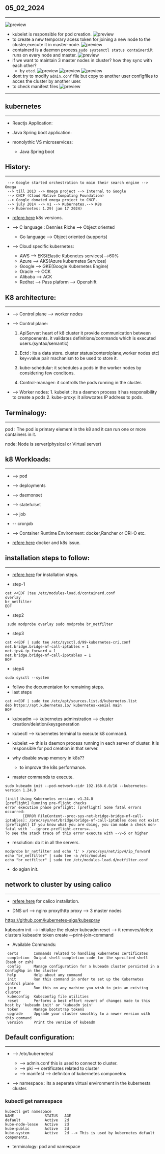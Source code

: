 ## 05_02_2024
---------------------------
![preview](./images/k8s6.png)
* kubelet is responsible for pod creation.
![preview](./images/k8s7.png)
* to create a new temporary acess token for joining a new node to the cluster,execute it in master-node.
![preview](./images/k8s8.png)
* containerd is a daemon process.`sudo systemctl status containerd`.it runs on every node and master.
![preview](./images/k8s9.png)
* if we want to maintain 3 master nodes in cluster? how they sync with each other?
    * by `etcd`.
![preview](./images/k8s10.png)
![preview](./images/k8s11.png)
![preview](./images/k8s12.png)
* dont try to modify `admin.conf` file but copy to another user configfiles to acces the cluster by another user.
* to check manifest files
![preview](./images/k8s13.png)
---------------------------------------------------------------------------------------------------------------------------------------------------------------------
## kubernetes
----------------------------

* Reactjs Application:

* Java Spring boot application: 


* monolythic VS microservices:
     * Java Spring boot


## History:
-----------------------------
```
 --> Google started orchestration to main their search engine --> Omega
 --> till 2013 --> Omega project --> Internal to Google
 --> CNCF (Cloud Native Computing Foundation)
 --> Google donated omega project to CNCF.
 --> july 2014 --> v1 --> Kubernetes.--> K8s
 --> Kubernetes: 1.29( jan 17 2024)
 ```

 * [refere here](https://kubernetes.io/releases/) k8s versions.

 * --> C language : Dennies Riche --> Object oriented 
    *  Go language --> Object oriented (supports)


* --> Cloud specific kubernetes:
   * AWS --> EKS(Elastic Kubenetes services)-->60%
   * Azure --> AKS(Azure kubernetes Services)
   * Google --> GKE(Google Kubernetes Engine)
   * Oracle --> OCK 
   * Alibaba --> ACK
   * Redhat --> Pass plaform --> Openshift


 ## K8 architecture:
 ---------------

  * --> Control plane --> worker nodes 
  * --> Control plane:
       1. ApiServer: heart of k8 cluster
                     it provide communication between compoenents.
                     it validates definitions/commands which is executed users.(syntax/semantic)

       2. Ectd     : its a data store.
                     cluster status(conterolplane,worker nodes etc)
                     key=value pair machanism to be used to store it.

       3. kube-schedular: it schedules a pods in the worker nodes by considering few conditons.
       4. Control-manager: it controlls the pods running in the cluster.

 * --> Worker nodes: 
       1. kubelet : its a daemon process
                    it has responsibility to create a pods 
       2. kube-proxy: it allowcates IP address to pods.

## Terminalogy:
-----------
   pod :  The pod is primary element in the k8 and it can run one or more containers in it.

   node: Node is server(physical or Virtual server)

## k8 Workloads:
------------
  * --> pod
  * --> deployments
  * --> daemonset
  * --> statefulset
  * --> job
  * -- cronjob

* --> Container Runtime Environment: docker,Rancher or CRI-O etc.

* [refere here](https://kubernetes.io/blog/2020/12/02/dont-panic-kubernetes-and-docker/) docker and k8s issue.

## installation steps to follow:
---------------------------------------------
* [refere here](https://discuss.kubernetes.io/t/building-a-kubernetes-1-24-cluster-with-kubeadm/22047) for installation steps.

* step-1 
``` 
cat <<EOF |tee /etc/modules-load.d/containerd.conf
overlay
br_netfilter
EOF
```
* step2    
```
 sudo modprobe overlay sudo modprobe br_netfilter
```

* step3
``` 
cat <<EOF | sudo tee /etc/sysctl.d/99-kubernetes-cri.conf
net.bridge.bridge-nf-call-iptables = 1 
net.ipv4.ip_forward = 1 
net.bridge.bridge-nf-call-ip6tables = 1 
EOF
```
* step4
```
sudo sysctl --system
```
* follwo the documentaion for remaining steps.
* last steps
```
cat <<EOF | sudo tee /etc/apt/sources.list.d/kubernetes.list 
deb https://apt.kubernetes.io/ kubernetes-xenial main 
EOF
```

* kubeadm --> kubernetes adminstration --> cluster creation/deletion/keysgeneration
* kubectl --> kubernetes terminal to execute k8 command.
* kubelet --> this is daemon process running in each server of cluster.
            It is responsible for pod creation in that server.
* why disable swap memory in k8s??
   * to improve the k8s performance.

*  master commands to execute.
```
sudo kubeadm init --pod-network-cidr 192.168.0.0/16 --kubernetes-version 1.24.0
```
`````
[init] Using Kubernetes version: v1.24.0
[preflight] Running pre-flight checks
error execution phase preflight: [preflight] Some fatal errors occurred:
        [ERROR FileContent--proc-sys-net-bridge-bridge-nf-call-iptables]: /proc/sys/net/bridge/bridge-nf-call-iptables does not exist
[preflight] If you know what you are doing, you can make a check non-fatal with `--ignore-preflight-errors=...`
To see the stack trace of this error execute with --v=5 or higher
`````

* resolution: do it in all the servers.
```
modprobe br_netfilter and echo '1' > /proc/sys/net/ipv4/ip_forward
echo "br_netfilter" | sudo tee -a /etc/modules
echo "br_netfilter" | sudo tee /etc/modules-load.d/netfilter.conf  
```  
* do agian init.   

## network to cluster by using calico
--------------------------------------------
* [refere here](https://docs.tigera.io/calico/latest/getting-started/kubernetes/self-managed-onprem/onpremises#install-calico-with-kubernetes-api-datastore-50-nodes-or-less) for calico installation.



* DNS url --> nginx proxy/http proxy --> 3 master nodes 

https://github.com/kubernetes-sigs/kubespray







kubeadm init --> initialize the cluster
kubeadm reset --> it removes/delete clusters
kubeadm token create --print-join-command

* Available Commands:
 ```
  certs       Commands related to handling kubernetes certificates
  completion  Output shell completion code for the specified shell (bash or zsh)
  config      Manage configuration for a kubeadm cluster persisted in a ConfigMap in the cluster
  help        Help about any command
  init        Run this command in order to set up the Kubernetes control plane
  join        Run this on any machine you wish to join an existing cluster
  kubeconfig  Kubeconfig file utilities
  reset       Performs a best effort revert of changes made to this host by 'kubeadm init' or 'kubeadm join'
  token       Manage bootstrap tokens
  upgrade     Upgrade your cluster smoothly to a newer version with this command
  version     Print the version of kubeadm
  ```

## Default configuration:
---------------------
* --> /etc/kubernetes/
     * --> admin.conf this is used to connect to cluster.
     * --> pki --> certificates related to cluster
     * --> manifest --> definiton of kubernetes componetns

* --> namespace : its a seperate virtual environment in the kubernests cluster.

###  kubectl get namespace
```
kubectl get namespace
NAME              STATUS   AGE
default           Active   2d
kube-node-lease   Active   2d
kube-public       Active   2d
kube-system       Active   2d --> This is used by kubernetes default components.
```
* terminalogy: pod and namespace



 